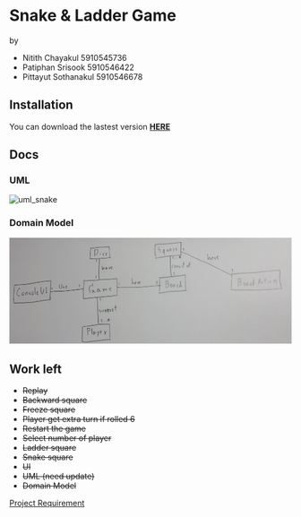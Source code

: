 # Snake & Ladder Game
by 
* Nitith Chayakul 5910545736
* Patiphan Srisook 5910546422
* Pittayut Sothanakul 5910546678

## Installation
You can download the lastest version [__HERE__](https://github.com/napnie/Snake-Ladder-Final/releases)

## Docs

### UML
![uml_snake](https://user-images.githubusercontent.com/25226462/40368216-75308d02-5e05-11e8-8010-099d51300c0b.jpg)

### Domain Model
![Domain Model](./docs/snake_domain.png)


## Work left
* ~~Replay~~
* ~~Backward square~~
* ~~Freeze square~~
* ~~Player get extra turn if rolled 6~~
* ~~Restart the game~~
* ~~Select number of player~~
* ~~Ladder square~~
* ~~Snake square~~
* ~~UI~~
* ~~UML (need update)~~
* ~~Domain Model~~

[Project Requirement](https://github.com/KeeUka/SSD_2018_Final)
